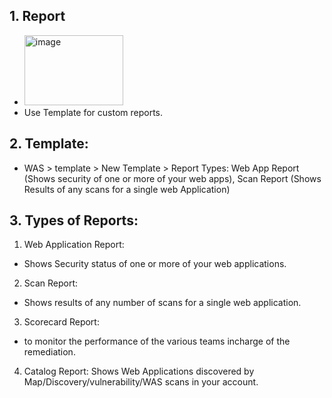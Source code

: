 ## 1. Report
- <img width="158" height="112" alt="image" src="https://github.com/user-attachments/assets/14ea9070-b4de-4aaf-ab25-0e7894f95ad4" />
- Use Template for custom reports.

## 2. Template:
- WAS > template > New Template > Report Types:
Web App Report (Shows security of one or more of your web apps),
Scan Report (Shows Results of any scans for a single web Application)


## 3. Types of Reports:
1. Web Application Report:
- Shows Security status of one or more of your web applications.

2. Scan Report:
- Shows results of any number of scans for a single web application.

3. Scorecard Report:
- to monitor the performance of the various teams incharge of the remediation.

4. Catalog Report:
Shows Web Applications discovered by Map/Discovery/vulnerability/WAS scans in your account.